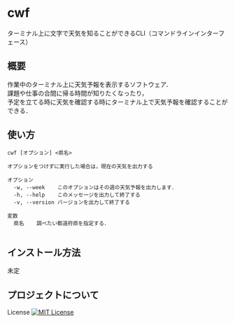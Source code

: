 # cwf
ターミナル上に文字で天気を知ることができるCLI（コマンドラインインターフェース）
## 概要
作業中のターミナル上に天気予報を表示するソフトウェア．<br>
課題や仕事の合間に帰る時間が知りたくなったり，<br>
予定を立てる時に天気を確認する時にターミナル上で天気予報を確認することができる．<br>

## 使い方
```
cwf [オプション] <県名>

オプションをつけずに実行した場合は，現在の天気を出力する

オプション
  -w, --week    このオプションはその週の天気予報を出力します．
  -h, --help    このメッセージを出力して終了する
  -v, --version バージョンを出力して終了する

変数
  県名    調べたい都道府県を指定する．
  
```
## インストール方法
  未定
  
## プロジェクトについて
  License
[![MIT License](http://img.shields.io/badge/license-MIT-blue.svg?style=flat)](LICENSE)
